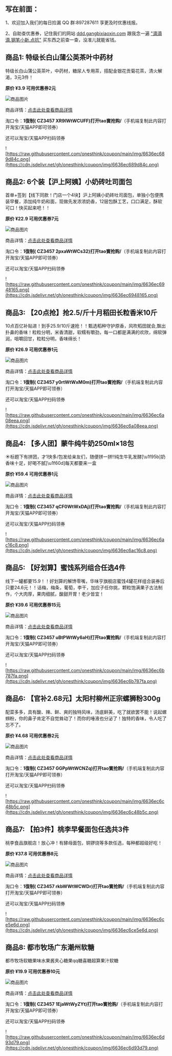## 写在前面：

1、欢迎加入我们的每日捡漏 QQ 群:897287611 享更及时优惠线报。

2、自助查优惠券，记住我们的网站 [ddd.gangbixiaoxin.com](https://ddd.gangbixiaoxin.com) 跟我念一遍 ["滴滴滴.钢笔小新.点抗"](https://ddd.gangbixiaoxin.com) 买东西之前查一查，没准儿就能省钱。

## 商品1: 特级长白山蒲公英茶叶中药材

特级长白山蒲公英茶叶，中药材，糖尿人专用茶，搭配金银花贡菊花茶，清火解渴，3元3件！

**原价 ¥3.9 可用优惠券2元**

![商品图片](https://img.alicdn.com/i3/3937219703/O1CN014Rlo862LY1yLCWLCa_!!3937219703-0-C2M.jpg)

商品详情：[点击此处查看商品详情](https://s.click.taobao.com/t?e=m%3D2%26s%3DmnA7VgcDyuxw4vFB6t2Z2ueEDrYVVa64yK8Cckff7TXLWlSKdGSYDoXxe4IiUwO85x%2BIUlGKNpXWbLW7uhxyboGvCrJWHk1%2FTyVl44vrPmd3miNKHWpinpVm%2FOAUUFw71qrpxiwMoCNxc1AtbZGVSxgF69aVnJe8X85933pRetALZMqoQW%2BfuKGzo1lVxIiotCIrIEhiA8d14mQZ2GJJVkUyKm1u4hSx2YPUSLUZ5O6ynQ%2F6%2BhbdElxegseoBNWYfRFhZ89jhK04%2BfirBrx7mM7AMx9cWAx%2BEiM%2FlSG%2FbZTS7ncE%2BD7sGpS0IMZUuNSgU1NVKZy3ECfGDF1NzTQoPw%3D%3D&amp;umpChannel=tblmqdyh&amp;u_channel=tblmqdyh&amp;union_lens=lensId:TAPI@1714875475@213dcdf8_11a6_18f468b25ca_d5b5@01)

淘口令：**1復制( CZ3457 XR9IWtWCUFF)打开tao寳抢购/**（手机端复制此内容打开淘宝/天猫APP即可领券）</p>

还可以淘宝/天猫APP扫码领券

![https://raw.githubusercontent.com/onesthink/coupon/main/img/6636ec689d84c.png](https://cdn.jsdelivr.net/gh/onesthink/coupon/img/6636ec689d84c.png)

## 商品2: 6个装【沪上阿姨】小奶砖吐司面包

首单+签到【线下同款！门店一个4块】沪上阿姨小奶砖吐司面包，单独小包便携装早餐，添加纯牛奶和面，现做先发浓浓奶香，12层包酥工艺，口口满足，酥软可口！快买起来吧！！

**原价 ¥22.9 可用优惠券7元**

![商品图片](https://img.alicdn.com/imgextra/i1/1998737200/O1CN01PmLD4v233ebEilLaj_!!1998737200.jpg)

商品详情：[点击此处查看商品详情](https://s.click.taobao.com/t?e=m%3D2%26s%3D3ztVBGXTEKZw4vFB6t2Z2ueEDrYVVa64yK8Cckff7TXLWlSKdGSYDoXxe4IiUwO8MMgx22UI05bWbLW7uhxyboGvCrJWHk1%2FTyVl44vrPmd3miNKHWpinpVm%2FOAUUFw71qrpxiwMoCNxc1AtbZGVSwdkDwcvZ8Qy4ojg9kIixarNEPXytV9ALoS4zvCRUrqubV8hGCvTILBzlozkor5cby5oklZYyKB%2BwvdVciLvPoU3KppIOVq895bp2TtHlaapTT350dU2WJEbkJ5QxPS2Ci%2FKfJmqgrYAfWsUjZoD5RAqD%2BsmUC6QbcojEDTouGgiDseal0NfMDXJpWvVCAyWdKJn5AyUbPoV&amp;union_lens=lensId:TAPI@1714875478@2127cbfb_1192_18f468b31d5_0418@01)

淘口令：**1復制( CZ3457 2pxaWtWCs32)打开tao寳抢购/**（手机端复制此内容打开淘宝/天猫APP即可领券）</p>

还可以淘宝/天猫APP扫码领券

![https://raw.githubusercontent.com/onesthink/coupon/main/img/6636ec6948165.png](https://cdn.jsdelivr.net/gh/onesthink/coupon/img/6636ec6948165.png)

## 商品3: 【20点抢】抢2.5/斤十月稻田长粒香米10斤

10点百亿补贴进！到手25.9/10斤速抢！！甄选稻种守护原香，风吹稻田就会,飘出扑鼻的香味！粒粒分明，米香清甜，软糯有嚼劲，每一口都是满满的欢欣，绵软弹润，咀嚼回甘，粒粒分明，香味绵长！

**原价 ¥26.9 可用优惠券1元**

![商品图片](https://img.alicdn.com/i4/2459495011/O1CN01swT9721mt5Xps3wcp_!!2459495011.jpg)

商品详情：[点击此处查看商品详情](https://s.click.taobao.com/t?e=m%3D2%26s%3DaM7unm54kmlw4vFB6t2Z2ueEDrYVVa64yK8Cckff7TXLWlSKdGSYDjMRZDHbYz95J1gyddu7kN%2FWbLW7uhxyboGvCrJWHk1%2FTyVl44vrPmd3miNKHWpinpVm%2FOAUUFw71qrpxiwMoCNxc1AtbZGVSxndsqEQqj%2FP%2Fgwqjk0TLhYLZMqoQW%2BfuKGzo1lVxIiom6tvPdwhXJIlu0BHzu0QBggElrXQNQ2H4evulgvpops20s8aLgGBcqK826a4%2FCcclbRMz6GTKAYZjQKfJ2UQf03O4wtQ3K90XXhKrcBJdMwa7X91nAJicpLdo1gaq1IFX0%2B3obhRTo5xKmPmpIKZsA%3D%3D&amp;umpChannel=bybtqdyh&amp;u_channel=bybtqdyh&amp;union_lens=lensId:TAPI@1714875480@213e632e_1176_18f468b3a8e_0775@01)

淘口令：**1復制( CZ3457 y0rtWtWxM0m)打开tao寳抢购/**（手机端复制此内容打开淘宝/天猫APP即可领券）</p>

还可以淘宝/天猫APP扫码领券

![https://raw.githubusercontent.com/onesthink/coupon/main/img/6636ec6a08eea.png](https://cdn.jsdelivr.net/gh/onesthink/coupon/img/6636ec6a08eea.png)

## 商品4: 【多人团】蒙牛纯牛奶250ml×18包

☀标题下有拼团，才1快多/包发给亲友们，随便拼一拼‼纯生牛乳发酵[\u1f95b]奶香味十足，好喝不腻[\u1f60d]每天都要来一盒

**原价 ¥59.4 可用优惠券1元**

![商品图片](https://img.alicdn.com/i2/1790973264/O1CN01iu2jz41Zyxb4TXMBi_!!1790973264.jpg)

商品详情：[点击此处查看商品详情](https://s.click.taobao.com/t?e=m%3D2%26s%3DlPOqtzlNk7Rw4vFB6t2Z2ueEDrYVVa64yK8Cckff7TXLWlSKdGSYDjMRZDHbYz958sviUM61dt3WbLW7uhxyboGvCrJWHk1%2FTyVl44vrPmd3miNKHWpinpVm%2FOAUUFw71qrpxiwMoCNxc1AtbZGVS6wXTSS8OoO3EIETZPOlAGALZMqoQW%2BfuKGzo1lVxIio0%2BvhSHBhIxLAArl5ihy156t%2BAlvSPayAVAN7%2FcdlepIYyjrwhEaKlPKkXQFpdgbAeXOvXcB1lXo4%2BfirBrx7mM7AMx9cWAx%2BEiM%2FlSG%2FbZQWsfyH8g6%2FgnHmLKNL7jn1U1NVKZy3ECfGDF1NzTQoPw%3D%3D&amp;umpChannel=bybtqdyh&amp;u_channel=bybtqdyh&amp;union_lens=lensId:TAPI@1714875482@21087013_11a4_18f468b3fbf_1ccd@01)

淘口令：**1復制( CZ3457 qCF0WtWxDAj)打开tao寳抢购/**（手机端复制此内容打开淘宝/天猫APP即可领券）</p>

还可以淘宝/天猫APP扫码领券

![https://raw.githubusercontent.com/onesthink/coupon/main/img/6636ec6ac16c8.png](https://cdn.jsdelivr.net/gh/onesthink/coupon/img/6636ec6ac16c8.png)

## 商品5: 【好划算】蜜饯系列组合任选4件

线下一罐都要15.9！！好划算的解馋零嘴，华味亨旗舰店蜜饯4罐花样组合装券后只要24.6元！！话梅，梅条，葡萄，李干，加应子任你挑，颗粒饱满果子古法制作，个大肉厚，果肉细腻，酸甜开胃！老少皆宜！

**原价 ¥39.6 可用优惠券15元**

![商品图片](https://img.alicdn.com/i2/750756158/O1CN01MDmUqx1vMPs39M6qm_!!750756158.jpg)

商品详情：[点击此处查看商品详情](https://s.click.taobao.com/t?e=m%3D2%26s%3D%2BN0MduFjxIdw4vFB6t2Z2ueEDrYVVa64yK8Cckff7TXLWlSKdGSYDjMRZDHbYz95lovu%2FCElQOvWbLW7uhxyboGvCrJWHk1%2FTyVl44vrPmd3miNKHWpinpVm%2FOAUUFw71qrpxiwMoCNxc1AtbZGVS06RHEc0ZoKLRuOeXTX0mWOMHuv7RoNv0Q0jFsbsQ7KWKjhMph4hmsreAt2hrWKgzeS7vZZ8KiPE4hrwR%2F1rd5%2BYaDguBgUgj0mRBpE3CTfSlbRMz6GTKAYZjQKfJ2UQf03O4wtQ3K90XH5t%2B8W%2BDyXwzDLFcSeoxbh6M5ua8mcQX0%2B3obhRTo5xKmPmpIKZsA%3D%3D&amp;union_lens=lensId:TAPI@1714875487@2133e4e7_1184_18f468b5569_4f11@01)

淘口令：**1復制( CZ3457 uBtPWtWy6aH)打开tao寳抢购/**（手机端复制此内容打开淘宝/天猫APP即可领券）</p>

还可以淘宝/天猫APP扫码领券

![https://raw.githubusercontent.com/onesthink/coupon/main/img/6636ec6b787fa.png](https://cdn.jsdelivr.net/gh/onesthink/coupon/img/6636ec6b787fa.png)

## 商品6: 【官补2.68元】太阳村柳州正宗螺狮粉300g

配菜多多，具有酸、辣、鲜、爽的独特风味，汤底鲜美，吃了就欲罢不能！说起螺蛳粉，你的鼻子肯定不自觉耸动了！而你的唾液也分泌了！独特的香味，令人吃了忘不了。

**原价 ¥4.68 可用优惠券2元**

![商品图片](https://gw.alicdn.com/bao/uploaded/i1/3937219703/O1CN0118h87I2LY1tHUCa4X_!!3937219703.jpg)

商品详情：[点击此处查看商品详情](https://s.click.taobao.com/t?e=m%3D2%26s%3DbsQK7ygmA25w4vFB6t2Z2ueEDrYVVa64yK8Cckff7TXLWlSKdGSYDsl5tV509eAr8sviUM61dt3WbLW7uhxyboGvCrJWHk1%2FTyVl44vrPmd3miNKHWpinpVm%2FOAUUFw71qrpxiwMoCNxc1AtbZGVSxgF69aVnJe8X85933pRetALZMqoQW%2BfuKGzo1lVxIio9ZhGaNDw8dHngg0oxRH0Lfdhmdx9au8a7fpwFC2I15OgTs3MHrMv7E%2BprxAUh0lLfRFhZ89jhK04%2BfirBrx7mM7AMx9cWAx%2BEiM%2FlSG%2FbZQtVXmjYQBi9vy1RQk1HkxnU1NVKZy3ECfGDF1NzTQoPw%3D%3D&amp;umpChannel=tblmqdyh&amp;u_channel=tblmqdyh&amp;union_lens=lensId:TAPI@1714875492@216622e7_1169_18f468b689f_5003@01)

淘口令：**1復制( CZ3457 GGPpWtWCNZq)打开tao寳抢购/**（手机端复制此内容打开淘宝/天猫APP即可领券）</p>

还可以淘宝/天猫APP扫码领券

![https://raw.githubusercontent.com/onesthink/coupon/main/img/6636ec6c48b5c.png](https://cdn.jsdelivr.net/gh/onesthink/coupon/img/6636ec6c48b5c.png)

## 商品7: 【拍3件】桃李早餐面包任选共3件

桃李食品旗舰店！放心冲！有酵母面包，铜锣烧等多款任选，每种都超级好吃！

**原价 ¥37.8 可用优惠券8元**

![商品图片](https://img.alicdn.com/bao/uploaded/i1/3512189193/O1CN01ILkESi2HmRzCVO18y_!!0-item_pic.jpg)

商品详情：[点击此处查看商品详情](https://s.click.taobao.com/t?e=m%3D2%26s%3Dot9N8HAPLMFw4vFB6t2Z2ueEDrYVVa64yK8Cckff7TXLWlSKdGSYDsl5tV509eAr5x%2BIUlGKNpXWbLW7uhxyboGvCrJWHk1%2FTyVl44vrPmd3miNKHWpinpVm%2FOAUUFw71qrpxiwMoCNxc1AtbZGVS1D8az%2BLcUJrxmFYLt%2FDXvILZMqoQW%2BfuKGzo1lVxIioLbWN7T0tKBCTTJazTfOasI190fQ32IZ9Dmdwcu%2Bgwss%2BhUDmeza505AXmuMTCowK94LZXECDVgA4%2BfirBrx7mM7AMx9cWAx%2BEiM%2FlSG%2FbZR6bODD4QGw7PG4G3i1Wpo5U1NVKZy3ECfGDF1NzTQoPw%3D%3D&amp;union_lens=lensId:TAPI@1714875495@21508c4e_11bc_18f468b727c_1db5@01)

淘口令：**1復制( CZ3457 rkbWWtWCWDr)打开tao寳抢购/**（手机端复制此内容打开淘宝/天猫APP即可领券）</p>

还可以淘宝/天猫APP扫码领券

![https://raw.githubusercontent.com/onesthink/coupon/main/img/6636ec6ce5e6d.png](https://cdn.jsdelivr.net/gh/onesthink/coupon/img/6636ec6ce5e6d.png)

## 商品8: 都市牧场广东潮州软糖

都市牧场软糖果味水果酱夹心糖果qq糖喜糖超算果汁软糖

**原价 ¥19.9 可用优惠券10元**

![商品图片](https://img.alicdn.com/bao/uploaded/i4/2765376685/O1CN01sSyjey1zFma304iDR_!!0-item_pic.jpg)

商品详情：[点击此处查看商品详情](https://s.click.taobao.com/t?e=m%3D2%26s%3DWbgqqGl%2Bj%2BNw4vFB6t2Z2ueEDrYVVa64yK8Cckff7TXLWlSKdGSYDsl5tV509eAr1aH1Hk3GeOjWbLW7uhxyboGvCrJWHk1%2FTyVl44vrPmd3miNKHWpinpVm%2FOAUUFw71qrpxiwMoCNxc1AtbZGVS2A09fPX8rEqcX34ZlUrOLcLZMqoQW%2BfuKGzo1lVxIioQ1mX7mcEvEfvgFTNEDt8CkD2gfNwbT2%2FnmvLF3JqZkd4CgFUHJB8C3FMcxVNzX0hZFjmpHqQI7U4%2BfirBrx7mM7AMx9cWAx%2BEiM%2FlSG%2FbZSDcI97DmuCQSUMxiVb2MCXU1NVKZy3ECfGDF1NzTQoPw%3D%3D&amp;union_lens=lensId:TAPI@1714875496@212b4b84_117c_18f468b7751_d16d@01)

淘口令：**1復制( CZ3457 1EjaWtWyZYt)打开tao寳抢购/**（手机端复制此内容打开淘宝/天猫APP即可领券）</p>

还可以淘宝/天猫APP扫码领券

![https://raw.githubusercontent.com/onesthink/coupon/main/img/6636ec6d93d79.png](https://cdn.jsdelivr.net/gh/onesthink/coupon/img/6636ec6d93d79.png)

